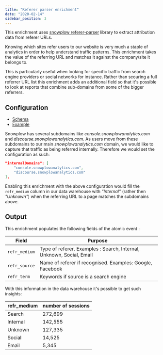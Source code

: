 ```yaml
---
title: "Referer parser enrichment"
date: "2020-02-14"
sidebar_position: 3
---
```


This enrichment uses [snowplow referer-parser](https://github.com/snowplow/referer-parser) library to extract attribution data from referer URLs.

Knowing which sites refer users to our website is very much a staple of analytics in order to help understand traffic patterns. This enrichment takes the value of the referring URL and matches it against the company/site it belongs to.

This is particularly useful when looking for specific traffic from search engine providers or social networks for instance. Rather than scouring a full referrer URL list this enrichment adds an additional field so that it's possible to look at reports that combine sub-domains from some of the bigger referrers.

## Configuration

- [Schema](https://github.com/snowplow/iglu-central/blob/master/schemas/com.snowplowanalytics.snowplow/referer_parser/jsonschema/2-0-0)
- [Example](https://github.com/snowplow/enrich/blob/master/config/enrichments/referer_parser.json)

Snowplow has several subdomains like _console.snowplowanalytics.com_ and _discourse.snowplowanalytics.com_. As users move from these subdomains to our main _snowplowanalytics.com_ domain, we would like to capture that traffic as being referred internally. Therefore we would set the configuration as such:

```json
"internalDomains": [
    "console.snowplowanalytics.com",
    "discourse.snowplowanalytics.com"
],
```

Enabling this enrichment with the above configuration would fill the `refr_medium` column in our data warehouse with _“Internal”_ (rather then _"Unknown"_) when the referring URL to a page matches the subdomains above.

## Output

This enrichment populates the following fields of the atomic event :

| Field         | Purpose                                                              |
| ------------- | -------------------------------------------------------------------- |
| `refr_medium` | Type of referer. Examples : Search, Internal, Unknown, Social, Email |
| `refr_source` | Name of referer if recognised. Examples: Google, Facebook            |
| `refr_term`   | Keywords if source is a search engine                                |

With this information in the data warehouse it's possible to get such insights:

| refr_medium | number of sessions |
| ----------- | ------------------ |
| Search      | 272,699            |
| Internal    | 142,555            |
| Unknown     | 127,335            |
| Social      | 14,525             |
| Email       | 5,345              |
